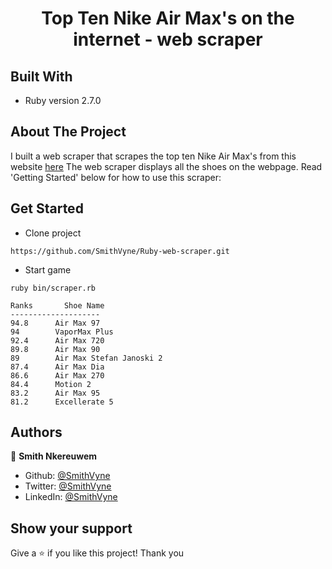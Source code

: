 
<h1 align="center">Top Ten Nike Air Max's on the internet - web scraper</h1>

## Built With
- Ruby version 2.7.0

## About The Project
I built a web scraper that scrapes the top ten Nike Air Max's from this website [here](https://www.walkjogrun.net/best-nike-air-max-shoes-reviewed/)
The web scraper displays all the shoes on the webpage. Read 'Getting Started' below for how to use this scraper:

## Get Started

* Clone project
```
https://github.com/SmithVyne/Ruby-web-scraper.git
```
* Start game
```
ruby bin/scraper.rb

Ranks       Shoe Name
--------------------
94.8      Air Max 97
94        VaporMax Plus
92.4      Air Max 720
89.8      Air Max 90
89        Air Max Stefan Janoski 2
87.4      Air Max Dia
86.6      Air Max 270
84.4      Motion 2
83.2      Air Max 95
81.2      Excellerate 5
```

## Authors

👤 **Smith Nkereuwem**

- Github: [@SmithVyne](https://github.com/SmithVyne)
- Twitter: [@SmithVyne](https://twitter.com/SmithVyne)
- LinkedIn: [@SmithVyne](https://www.linkedin.com/in/smithvyne)

## Show your support

Give a ⭐️ if you like this project!
Thank you
